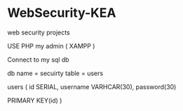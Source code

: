 # WebSecurity-KEA
web security projects

USE PHP my admin ( XAMPP )

Connect to my sql db

db name = secuirty table = users

users ( id SERIAL, username VARHCAR(30), password(30)

PRIMARY KEY(id) )
